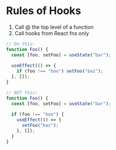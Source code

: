 # Rules of Hooks
1. Call @ the top level of a function
2. Call hooks from React fns only

```javascript
// Do this:
function Foo() {
  const [foo, setFoo] = useState("bar");
  
  useEffect(() => {
    if (foo !== "boo") setFoo("baz");
  }, []);
}

// NOT this:
function Foo() {
  const [foo, setFoo] = useState("bar");
  
  if (foo !== "boo") {
    useEffect(() => {
      setFoo("baz");
    }, []);
  }
}
```

